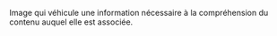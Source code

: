 Image qui véhicule une information nécessaire à la compréhension du contenu auquel elle est associée.
